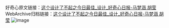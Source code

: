 好奇心原文链接：[这个设计了不起之今日最佳_设计_好奇心日报-马梦涵 胡莹](https://www.qdaily.com/articles/11095.html)
WebArchive归档链接：[这个设计了不起之今日最佳_设计_好奇心日报-马梦涵 胡莹](http://web.archive.org/web/20160408170152/http://www.qdaily.com/articles/11095.html)
![image](http://ww3.sinaimg.cn/large/007d5XDply1g3wcrwr6wmj30u0ceq4qp)